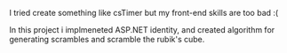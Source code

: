I tried create something like csTimer but my front-end skills are too bad :(

In this project i implmeneted ASP.NET identity, and created algorithm for generating scrambles and scramble the rubik's cube.
